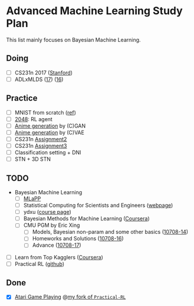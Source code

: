 # Advanced Machine Learning Study Plan
This list mainly focuses on Bayesian Machine Learning.

## Doing
* [ ] CS231n 2017 ([Stanford](http://cs231n.stanford.edu/syllabus.html))
* [ ] ADLxMLDS ([17](https://www.csie.ntu.edu.tw/~yvchen/f106-adl/syllabus)) ([16](http://speech.ee.ntu.edu.tw/~tlkagk/courses_MLDS17.html))

## Practice
* [ ] MNIST from scratch ([ref](https://github.com/eriklindernoren/ML-From-Scratch/tree/master/mlfromscratch/deep_learning))
* [ ] [2048](https://github.com/duducheng/2048): RL agent
* [ ] [Anime generation](https://www.csie.ntu.edu.tw/~yvchen/f106-adl/A4) by (C)GAN
* [ ] [Anime generation](https://www.csie.ntu.edu.tw/~yvchen/f106-adl/A4) by (C)VAE
* [ ] CS231n [Assignment2](http://cs231n.github.io/assignments2017/assignment2/)
* [ ] CS231n [Assignment3](http://cs231n.github.io/assignments2017/assignment3/)
* [ ] Classification setting + DNI
* [ ] STN + 3D STN

## TODO
* Bayesian Machine Learning
    * [ ] [MLaPP](https://www.cs.ubc.ca/~murphyk/MLbook/)
    * [ ] Statistical Computing for Scientists and Engineers ([webpage](https://www.zabaras.com/statisticalcomputing))
    * [ ] ydxu ([course page](http://www-staff.it.uts.edu.au/~ydxu/statistics.htm))
    * [ ] Bayesian Methods for Machine Learning ([Coursera](https://www.coursera.org/learn/bayesian-methods-in-machine-learning/home/welcome))
    * [ ] CMU PGM by Eric Xing
        * [ ] Models, Bayesian non-param and some other basics ([10708-14](http://www.cs.cmu.edu/~epxing/Class/10708-14/lecture.html))
        * [ ] Homeworks and Solutions ([10708-16](http://www.cs.cmu.edu/~epxing/Class/10708-16/homework.html)) 
        * [ ] Advance ([10708-17](http://www.cs.cmu.edu/~epxing/Class/10708-17/lecture.html)) 
* [ ] Learn from Top Kagglers ([Coursera](https://www.coursera.org/learn/competitive-data-science/home/welcome))
* [ ] Practical RL ([github](https://github.com/duducheng/Practical_RL))

## Done
* [x] [Atari Game Playing](https://www.csie.ntu.edu.tw/~yvchen/f106-adl/A3) @[my fork of `Practical-RL`](https://github.com/duducheng/Practical_RL/tree/master/workspace)